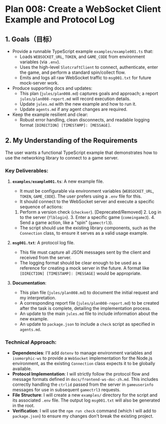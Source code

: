 # Plan 008: Create a WebSocket Client Example and Protocol Log

## 1. Goals（目标）

- Provide a runnable TypeScript example `examples/example001.ts` that:
  - Loads `WEBSOCKET_URL`, `TOKEN`, and `GAME_CODE` from environment variables (via `.env`).
  - Uses the high-level `SlotcraftClient` to connect, authenticate, enter the game, and perform a standard spin/collect flow.
  - Emits and logs all raw WebSocket traffic to `msg001.txt` for future mock-server work.
- Produce supporting docs and updates:
  - This plan (`jules/plan008.md`) captures goals and approach; a report `jules/plan008-report.md` will record execution details.
  - Update `jules.md` with the new example and how to run it.
  - Update `agents.md` if any agent changes are required.
- Keep the example resilient and clear:
  - Robust error handling, clean disconnects, and readable logging format `[DIRECTION] [TIMESTAMP]: [MESSAGE]`.

## 2. My Understanding of the Requirements

The user wants a functional TypeScript example that demonstrates how to use the networking library to connect to a game server.

### Key Deliverables:

1.  **`examples/example001.ts`**: A new example file.
    - It must be configurable via environment variables (`WEBSOCKET_URL`, `TOKEN`, `GAME_CODE`). The user prefers using a `.env` file for this.
    - It should connect to the WebSocket server and execute a specific sequence of actions:
    1.  Perform a version check (`checkver`). [Deprecated/Removed] 2. Log in to the server (`flblogin`). 3. Enter a specific game (`comeingame3`). 4. Send a game action, like a "spin" (`gamectrl3`).
    - The script should use the existing library components, such as the `Connection` class, to ensure it serves as a valid usage example.

2.  **`msg001.txt`**: A protocol log file.
    - This file must capture all JSON messages sent by the client and received from the server.
    - The logging format should be clear enough to be used as a reference for creating a mock server in the future. A format like `[DIRECTION] [TIMESTAMP]: [MESSAGE]` would be appropriate.

3.  **Documentation**:
    - This plan file (`jules/plan008.md`) to document the initial request and my interpretation.
    - A corresponding report file (`jules/plan008-report.md`) to be created after the task is complete, detailing the implementation process.
    - An update to the main `jules.md` file to include information about the new example.
    - An update to `package.json` to include a `check` script as specified in `agents.md`.

### Technical Approach:

- **Dependencies**: I'll add `dotenv` to manage environment variables and `isomorphic-ws` to provide a `WebSocket` implementation for the Node.js environment, as the existing `Connection` class expects it to be globally available.
- **Protocol Implementation**: I will strictly follow the protocol flow and message formats defined in `docs/frontend-ws-doc-zh.md`. This includes correctly handling the `ctrlid` passed from the server in `gameuserinfo` messages for use in subsequent `gamectrl3` requests.
- **File Structure**: I will create a new `examples/` directory for the script and its associated `.env` file. The output log `msg001.txt` will also be generated in the root.
- **Verification**: I will use the `npm run check` command (which I will add to `package.json`) to ensure my changes don't break the existing project.
